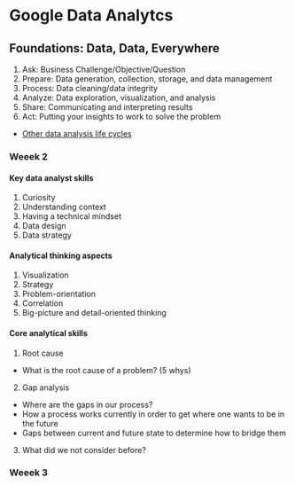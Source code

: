 # Google Data Analytcs


## Foundations: Data, Data, Everywhere

1. Ask: Business Challenge/Objective/Question
2. Prepare: Data generation, collection, storage, and data management
3. Process: Data cleaning/data integrity
4. Analyze: Data exploration, visualization, and analysis
5. Share: Communicating and interpreting results 
6. Act:  Putting your insights to work to solve the problem

* [Other data analysis life cycles](https://www.coursera.org/learn/foundations-data/supplement/WWlrt/origins-of-the-data-analysis-process)

### Weeek 2

#### Key data analyst skills

1. Curiosity
2. Understanding context
3. Having a technical mindset
4. Data design
5. Data strategy

#### Analytical thinking aspects

1. Visualization
2. Strategy
3. Problem-orientation
4. Correlation
5. Big-picture and detail-oriented thinking

 #### Core analytical skills
 
1. Root cause 
  * What is the root cause of a problem? (5 whys)
2. Gap analysis 
  * Where are the gaps in our process?
  * How a process works currently in order to get where one wants to be in the future
  * Gaps between current and future state to determine how to bridge them
3. What did we not consider before?

### Weeek 3
